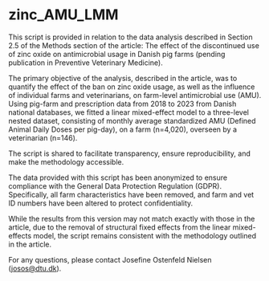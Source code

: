 # zinc_AMU_LMM

This script is provided in relation to the data analysis described in Section 2.5 of the Methods section of the article: The effect of the discontinued use of zinc oxide on antimicrobial usage in Danish pig farms (pending publication in Preventive Veterinary Medicine).

The primary objective of the analysis, described in the article, was to quantify the effect of the ban on zinc oxide usage, as well as the influence of individual farms and veterinarians, on farm-level antimicrobial use (AMU). Using pig-farm and prescription data from 2018 to 2023 from Danish national databases, we fitted a linear mixed-effect model to a three-level nested dataset, consisting of monthly average standardized AMU (Defined Animal Daily Doses per pig-day), on a farm (n=4,020), overseen by a veterinarian (n=146).

The script is shared to facilitate transparency, ensure reproducibility, and make the methodology accessible.

The data provided with this script has been anonymized to ensure compliance with the General Data Protection Regulation (GDPR). Specifically, all farm characteristics have been removed, and farm and vet ID numbers have been altered to protect confidentiality.

While the results from this version may not match exactly with those in the article, due to the removal of structural fixed effects from the linear mixed-effects model, the script remains consistent with the methodology outlined in the article.

For any questions, please contact Josefine Ostenfeld Nielsen (josos@dtu.dk).
